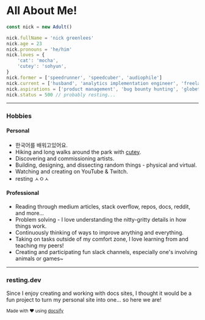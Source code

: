 # All About Me!

```javascript
const nick = new Adult()

nick.fullName = 'nick greenlees'
nick.age = 23
nick.pronouns = 'he/him'
nick.loves = {
	'cat': 'mocha',
	'cutey': 'sohyun',
}
nick.former = ['speedrunner', 'speedcuber', 'audiophile']
nick.current = ['husband', 'analytics implementation engineer', 'freelance dev']
nick.aspirations = ['product management', 'bug bounty hunting', 'globetrotting']
nick.status = 500 // probably resting...
```

---

### Hobbies

<!-- tabs:start -->

#### **Personal**

- 한국어를 배워고있어요.
- Hiking and long walks around the park with [cutey](https://sohyun.kim).
- Discovering and commissioning artists.
- Building, designing, and dissecting random things - physical and virtual.
- Watching and creating on YouTube & Twitch.
- resting ㅅㅇㅅ

#### **Professional**

- Reading through medium articles, stack overflow, repos, docs, reddit, and more...
- Problem solving - I love understanding the nitty-gritty details in how things work.
- Continuously thinking of ways to improve anything and everything.
- Taking on tasks outside of my comfort zone, I love learning from and teaching my peers!
- Creating and participating fun slack channels, especially one's involving animals or games~

<!-- tabs:end -->

---

### resting.dev

Since I enjoy creating and working with docs sites, I thought it would be a fun project to turn my personal site into one... so here we are!

<small>Made with :heart: using [docsify](https://docsify.js.org/)</small>